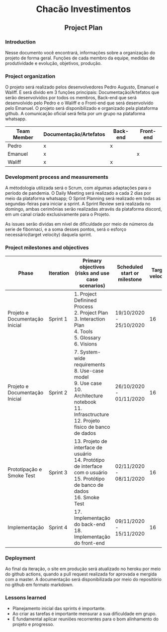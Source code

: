 <h1 align="center">Chacão Investimentos</h1>
<h2 align="center">Project Plan</h2>

### Introduction
Nesse documento você encontrará, informações sobre a organização do projeto de forma geral. Funções de cada membro da equipe, medidas de produtividade e evolução, objetivos, produção.


### Project organization
O projeto será realizado pelos desenvolvedores Pedro Augusto, Emanuel e Waliff. E será divido em 3 funções principais: Documentação/Artefatos que serão desenvolvidos por todos os membros, Back-end que será desenvolvido pelo Pedro e o Waliff e o Front-end que será desenvolvido pelo Emanuel. O projeto será disponibilizado e organizado pela plataforma github. A comunicação oficial será feita por um grupo na plataforma whatsapp.

| Team Member | Documentação/Artefatos | Back-end |  Front-end | 
|-------------|------------------------|----------| ---------- | 
| Pedro       | x                      | x        |            | 
| Emanuel     | x                      |          |          x | 
| Waliff      | x                      |x         |            | 


### Development process and measurements
A métodologia utilizada será o Scrum, com algumas adaptações para o período de pandemia. O Daily Meeting será realizado a cada 2 dias por meio da plataforma whatsapp; O Sprint Planning será realizado em todas as segundas-feiras para iniciar a sprint. A Sprint Review será realizada no domingo, ambas cerimônias serão realizadas através da plataforma discord, em um canal criado exclusivamente para o Projeto.

As issues serão dividas em nível de dificuldade por meio de números da serie de fibonnaci, e a soma desses pontos, será o esforço necessário(target velocity) daquela sprint.

### Project milestones and objectives

| Phase                          | Iteration | Primary objectives (risks and use case scenarios)                                                                                                                    | Scheduled start or milestone | Target velocity |
|--------------------------------|-----------|----------------------------------------------------------------------------------------------------------------------------------------------------------------------|------------------------------|-----------------|
| Projeto e Documentação Inicial | Sprint 1  | 1. Project Definined Process <br> 2. Project Plan<br> 3. Interaction Plan<br> 4. Tools<br> 5. Glossary<br> 6. Visions<br>                                            | 19/10/2020 - 25/10/2020      | 16              |
| Projeto e Documentação Inicial | Sprint 2  | 7. System-wide requirements<br> 8. Use-case model<br> 9. Use case<br> 10. Architecture notebook<br> 11. Infrasctructure<br> 12. Projeto físico de banco de dados<br> | 26/10/2020 - 01/11/2020      | 16              |
| Prototipação e Smoke Test      | Sprint 3  | 13. Projeto de interface de usuário<br> 14. Protótipo de interface com o usuário<br> 15. Protótipo de banco de dados<br> 16. Smoke Test<br>                          | 02/11/2020 - 08/11/2020      | 16              |
| Implementação                  | Sprint 4  | 17. Implementação do back-end<br> 18. Implementação do front-end<br>                                                                                                 | 09/11/2020 - 15/11/2020      | 16              |

### Deployment
Ao final da iteração, o site em produção será atualizado no heroku por meio do github actions, quando a pull request realizada for aprovada e mergida com a master. A documentação será disponibilizada por meio do repositório no github em formato markdown.

### Lessons learned
- Planejamento inicial das sprints é importante.
- Ao criar as tarefas é importante mensurar a sua dificuldade em grupo.
- É fundamental aplicar reuniões recorrentes para o bom alinhamento do projeto e progresso.
